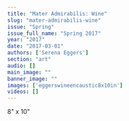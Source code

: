 ```yaml
---
title: "Mater Admirabilis: Wine"
slug: "mater-admirabilis-wine"
issue: "Spring"
issue_full_name: "Spring 2017"
year: "2017"
date: "2017-03-01"
authors: ['Serena Eggers']
section: "art"
audio: []
main_image: ""
banner_image: ""
images: ['eggerswineencaustic8x10in']
videos: []
---
```

8" x 10"

